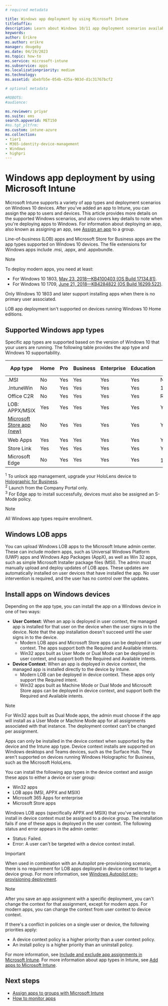 ```yaml
---
# required metadata

title: Windows app deployment by using Microsoft Intune
titleSuffix: 
description: Learn about Windows 10/11 app deployment scenarios available with Microsoft Intune.
keywords:
author: Erikre
ms.author: erikre
manager: dougeby
ms.date: 04/19/2023
ms.topic: how-to
ms.service: microsoft-intune
ms.subservice: apps
ms.localizationpriority: medium
ms.technology:
ms.assetid: abebfb5e-054b-435a-903d-d1c31767bcf2

# optional metadata

#ROBOTS:
#audience:

ms.reviewer: priyar
ms.suite: ems
search.appverid: MET150
#ms.tgt_pltfrm:
ms.custom: intune-azure
ms.collection:
- tier1
- M365-identity-device-management
- Windows
- highpri
---
```


# Windows app deployment by using Microsoft Intune

Microsoft Intune supports a variety of app types and deployment scenarios on Windows 10 devices. After you've added an app to Intune, you can assign the app to users and devices. This article provides more details on the supported Windows scenarios, and also covers key details to note when you're deploying apps to Windows. For information about deploying an app, also known as assigning an app, see [Assign an app](../apps/apps-deploy.md#assign-an-app) to a group.

Line-of-business (LOB) apps and Microsoft Store for Business apps are the app types supported on Windows 10 devices. The file extensions for Windows apps include .msi, .appx, and .appxbundle.  

> [!NOTE]
> To deploy modern apps, you need at least:
>
> - For Windows 10 1803, [May 23, 2018—KB4100403 (OS Build 17134.81)](https://support.microsoft.com/help/4100403/windows-10-update-kb4100403).
> - For Windows 10 1709, [June 21, 2018—KB4284822 (OS Build 16299.522)](https://support.microsoft.com/help/4284822).
>
> Only Windows 10 1803 and later support installing apps when there is no primary user associated.
>
> LOB app deployment isn't supported on devices running Windows 10 Home editions.

## Supported Windows app types

Specific app types are supported based on the version of Windows 10 that your users are running. The following table provides the app type and Windows 10 supportability.

| App type | Home | Pro | Business | Enterprise | Education | S-Mode | HoloLens<sup>1 | Surface Hub |
|----------------|------|-----|----------|------------|-----------|--------|-----------|------------|
|  .MSI | No | Yes | Yes | Yes | Yes | No | No | No |
| .IntuneWin | No | Yes | Yes | Yes | Yes | 19H2+ | No | No |
| Office C2R | No | Yes | Yes | Yes | Yes | RS4+ | No | No |
| LOB: APPX/MSIX | Yes | Yes | Yes | Yes | Yes | Yes | Yes | Yes |
| [Microsoft Store app (new)](store-apps-microsoft.md) | No | Yes | Yes | Yes | Yes | Yes | No | No |
| Web Apps | Yes | Yes | Yes | Yes | Yes | Yes | Yes<sup>2 | Yes<sup>2 |
| Store Link | Yes | Yes | Yes | Yes | Yes | Yes | Yes | Yes |
| Microsoft Edge | No | Yes | Yes | Yes | Yes | 19H2+<sup>3 | No | No |

<sup>1</sup> To unlock app management, upgrade your HoloLens device to [Holographic for Business](../fundamentals/windows-holographic-for-business.md).<br />
<sup>2</sup> Launch from the Company Portal only.<br />
<sup>3</sup> For Edge app to install successfully, devices must also be assigned an S-Mode policy.

> [!NOTE]
> All Windows app types require enrollment.

## Windows LOB apps

You can upload Windows LOB apps to the Microsoft Intune admin center. These can include modern apps, such as Universal Windows Platform (UWP) apps and Windows App Packages (AppX), as well as Win 32 apps, such as simple Microsoft Installer package files (MSI). The admin must manually upload and deploy updates of LOB apps. These updates are automatically installed on user devices that have installed the app. No user intervention is required, and the user has no control over the updates.

## Install apps on Windows devices

Depending on the app type, you can install the app on a Windows device in one of two ways:

- **User Context**: When an app is deployed in user context, the managed app is installed for that user on the device when the user signs in to the device. Note that the app installation doesn't succeed until the user signs in to the device.
  - Modern LOB apps and Microsoft Store apps can be deployed in user context. The apps support both the Required and Available intents.
  - Win32 apps built as User Mode or Dual Mode can be deployed in user context, and support both the Required and Available intents.
- **Device Context**: When an app is deployed in device context, the managed app is installed directly to the device by Intune.
  - Modern LOB can be deployed in device context. These apps only support the Required intent.
  - Win32 apps built as Machine Mode or Dual Mode and Microsoft Store apps can be deployed in device context, and support both the Required and Available intents.

> [!NOTE]
> For Win32 apps built as Dual Mode apps, the admin must choose if the app will install as a User Mode or Machine Mode app for all assignments associated with that instance. The deployment context can't be changed per assignment.  

Apps can only be installed in the device context when supported by the device and the Intune app type. Device context installs are supported on Windows desktops and Teams devices, such as the Surface Hub. They aren't supported on devices running Windows Holographic for Business, such as the Microsoft HoloLens.

You can install the following app types in the device context and assign these apps to either a device or user group:

- Win32 apps
- LOB apps (MSI, APPX and MSIX)
- Microsoft 365 Apps for enterprise
- Microsoft Store apps

Windows LOB apps (specifically APPX and MSIX) that you've selected to install in device context must be assigned to a device group. The installation fails if one of these apps is deployed in the user context. The following status and error appears in the admin center:

- Status: Failed.
- Error: A user can't be targeted with a device context install.

> [!IMPORTANT]
> When used in combination with an Autopilot pre-provisioning scenario, there is no requirement for LOB apps deployed in device context to target a device group. For more information, see [Windows Autopilot pre-provisioning deployment](/windows/deployment/windows-autopilot/white-glove).

> [!NOTE]
> After you save an app assignment with a specific deployment, you can't change the context for that assignment, except for modern apps. For modern apps, you can change the context from user context to device context.

If there's a conflict in policies on a single user or device, the following priorities apply:

- A device context policy is a higher priority than a user context policy.
- An install policy is a higher priority than an uninstall policy.

For more information, see [Include and exclude app assignments in Microsoft Intune](apps-inc-exl-assignments.md). For more information about app types in Intune, see [Add apps to Microsoft Intune](apps-add.md).

## Next steps

- [Assign apps to groups with Microsoft Intune](apps-deploy.md)
- [How to monitor apps](apps-monitor.md)
